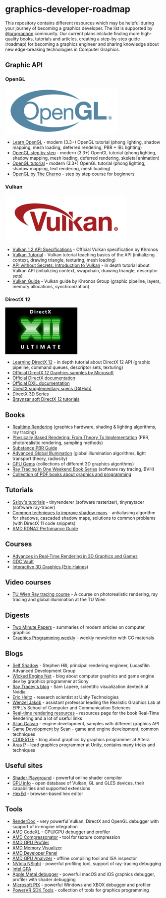 # graphics-developer-roadmap

This repository contains different resources which may be helpful during your journey of becoming a graphics developer. The list is supported by [@prographon](https://github.com/prographon) community. Our current plans inlclude finding more high-quality books, tutorials and articles, creating a step-by-step guide (roadmap) for becoming a graphics engineer and sharing knowledge about new edge-breaking technologies in Computer Graphics.

## Graphic API

### OpenGL

<img src="images/opengl-logo.png" height="150">

- [Learn OpenGL](https://learnopengl.com/) - modern (3.3+) OpenGL tutorial (phong lighting, shadow mapping, mesh loading, deferred rendering, PBR + IBL lighting) 
- [OpenGL step by step](http://ogldev.atspace.co.uk/) - modern (3.3+) OpenGL tutorial (phong lighting, shadow mapping, mesh loading, deferred rendering, skeletal animation)
- [OpenGL tutorial](http://www.opengl-tutorial.org/) - modern (3.3+) OpenGL tutorial (phong lighting, shadow mapping, text rendering, mesh loading)
- [OpenGL by The Cherno](https://www.youtube.com/watch?v=W3gAzLwfIP0&list=PLlrATfBNZ98foTJPJ_Ev03o2oq3-GGOS2&ab_channel=TheCherno) - step by step course for beginners

### Vulkan

<img src="images/vulkan-logo.png" height="150">

- [Vulkan 1.2 API Specifications](https://www.khronos.org/registry/vulkan/specs/1.2-extensions/html/index.html) - Official Vulkan specification by Khronos
- [Vulkan Tutorial](https://vulkan-tutorial.com/) - Vulkan tutorial teaching basics of the API (initializing context, drawing triangle, texturing, mesh loading)
- [API without Secrets: Introduction to Vulkan](https://software.intel.com/content/www/us/en/develop/articles/api-without-secrets-introduction-to-vulkan-preface.html) - in depth tutorial about Vulkan API (initializing context, swapchain, drawing triangle, descriptor sets) 
- [Vulkan Guide](https://github.com/KhronosGroup/Vulkan-Guide) - Vulkan guide by Khronos Group (graphic pipeline, layers, memory allocations, synchronization)

### DirectX 12

<img src="images/directx12-logo.png" height="150">

- [Learning DirectX 12](https://www.3dgep.com/learning-directx-12-1/) - in depth tutorial about DirectX 12 API (graphic pipeline, command queues, descriptor sets, texturing)
- [Official DirectX 12 Graphics samples by Microsoft](https://github.com/microsoft/DirectX-Graphics-Samples)
- [Official DirectX documentation](https://docs.microsoft.com/en-us/windows/win32/directx)
- [Official DXIL documentation](https://github.com/microsoft/DirectXShaderCompiler/blob/master/docs/DXIL.rst)
- [DirectX supplementary specs (GitHub)](https://microsoft.github.io/DirectX-Specs/)
- [DirectX 3D Series](https://wiki.planetchili.net/index.php/Hardware_3D_Series_(C%2B%2B_DirectX_Graphics))
- [Braynzar soft DirectX 12 tutorials](https://www.braynzarsoft.net/viewtutorial/q16390-04-directx-12-braynzar-soft-tutorials)

## Books
- [Realtime Rendering](https://www.amazon.com/Real-Time-Rendering-Fourth-Tomas-Akenine-M%C3%B6ller/dp/1138627003) (graphics hardware, shading & lighting algorithms, ray tracing)
- [Physically Based Rendering: From Theory To Implementation](http://www.pbr-book.org/) (PBR, photorealistic rendering, sampling methods)
- [Substance PBR Guide](https://academy.substance3d.com/courses/the-pbr-guide-part-1)
- [Advanced Global Illumination](https://www.amazon.com/Advanced-Global-Illumination-Philip-Dutre/dp/1568813074) (global illumination algorithms, light transport theory, radiosity)
- [GPU Gems](https://developer.nvidia.com/gpugems/gpugems/contributors) (collections of different 3D graphics algorithms)
- [Ray Tracing in One Weekend Book Series](https://github.com/RayTracing/raytracing.github.io) (software ray tracing, BVH)
- [Collection of PDF books about graphics and programming](https://drive.google.com/drive/folders/1D-M15SvPxF1JqmzRt1UenQ1x6Zp_Ebb9?usp=sharing)

## Tutorials
- [Ssloy's tutorials](https://github.com/ssloy/tinyrenderer/wiki) - tinyrenderer (software rasterizer), tinyraytacer (software ray-tracer)
- [Common techniques to improve shadow maps](https://docs.microsoft.com/en-us/windows/win32/dxtecharts/common-techniques-to-improve-shadow-depth-maps) - antialiasing algorithm for shadows, cascaded shadow maps, solutions to common problems (with DirectX 11 code snippets)
- [AMD RDNA2 Perfomance Guide](https://gpuopen.com/performance/)

## Courses
- [Advances in Real-Time Rendering in 3D Graphics and Games](http://advances.realtimerendering.com/)
- [GDC Vault](https://www.gdcvault.com/)
- [Interactive 3D Graphics (Eric Haines)](https://www.udacity.com/course/interactive-3d-graphics--cs291)

## Video courses
- [TU Wien Ray tracing course](https://www.youtube.com/playlist?list=PLujxSBD-JXgnGmsn7gEyN28P1DnRZG7qi) - A course on photorealistic rendering, ray tracing and global illumination at the TU Wien

## Digests
- [Two Minute Papers](https://www.youtube.com/channel/UCbfYPyITQ-7l4upoX8nvctg) - summaries of modern articles on computer graphics
- [Graphics Programming weekly](https://www.jendrikillner.com/tags/weekly/) - weekly newsletter with CG materials

## Blogs
- [Self Shadow](https://blog.selfshadow.com/) - Stephen Hill, principal rendering engineer, Lucasfilm Advanced Development Group
- [Wicked Engine Net](https://wickedengine.net/) - blog about computer graphics and game engine dev by graphics programmer at Sony
- [Ray Tracey's blog](http://raytracey.blogspot.com/) - Sam Lapere, scientific visualization devtech at Nvidia
- [Eric Heitz](https://eheitzresearch.wordpress.com/research/) - research scientist at Unity Technologies
- [Wenzel Jakob](http://rgl.epfl.ch/people/wjakob) - assistant professor leading the Realistic Graphics Lab at EPFL's School of Computer and Communication Sciences
- [Real-time rendering resources](https://www.realtimerendering.com/) - resources page for the book Real-Time Rendering and a lot of useful links
- [Alian Galvan](https://alain.xyz/blog) - engine development, samples with different graphics API
- [Game Development by Sean](https://seanmiddleditch.com/) - game and engine development, common techniques
- [CODE517E](https://c0de517e.blogspot.com/) - blog about graphics by graphics programmer at Altera
- [Aras P](https://aras-p.info/blog/) - lead graphics programmer at Unity, contains many tricks and techniques

## Useful sites
- [Shader Playground](http://shader-playground.timjones.io/) - powerful online shader compiler
- [GPU info](https://gpuinfo.org/) - open database of Vulkan, GL and GLES devices, their capabilities and supported extensions
- [HexEd](https://hexed.it/) - browser-based hex editor

## Tools
- [RenderDoc](https://renderdoc.org/) - very powerful Vulkan, DirectX and OpenGL debugger with support of in-engine integration
- [AMD CodeXL](https://github.com/GPUOpen-Archive/CodeXL) - CPU/GPU debugger and profiler
- [AMD Compressonator](https://gpuopen.com/compressonator/) - tool for texture compression
- [AMD GPU Profiler](https://gpuopen.com/rgp/)
- [AMD Memory Visualizer](https://gpuopen.com/rmv/)
- [AMD Developer Panel](https://gpuopen.com/rdp/)
- [AMD GPU Analyzer](https://gpuopen.com/rga/) - offline compiling tool and ISA inspector
- [NVidia NSight](https://developer.nvidia.com/nsight-graphics) - powerful profiling tool, support of ray-tracing debugging
- [Intel GPA](https://software.intel.com/content/www/us/en/develop/tools/graphics-performance-analyzers.html)
- [Apple Metal debugger](https://developer.apple.com/documentation/metal/basic_tasks_and_concepts/viewing_your_gpu_workload_with_the_metal_debugger) - powerful macOS and iOS graphics debugger, profiler with shader debugging
- [Microsoft PIX](https://devblogs.microsoft.com/pix/introduction/) - powerful Windows and XBOX debugger and profiler
- [PowerVR SDK Tools](https://www.imaginationtech.com/developers/powervr-sdk-tools/) - collection of tools for graphics programming
